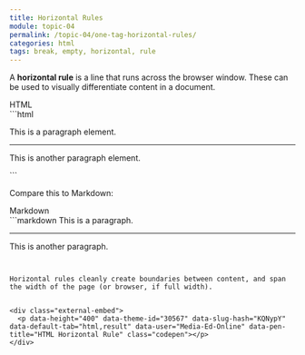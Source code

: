 ```yaml
---
title: Horizontal Rules
module: topic-04
permalink: /topic-04/one-tag-horizontal-rules/
categories: html
tags: break, empty, horizontal, rule
---
```


<div class="divider-heading"></div>

A **horizontal rule** is a line that runs across the browser window. These can be used to visually differentiate content in a document.

<div id="code-heading">HTML</div>
```html
<p>This is a paragraph element.</p>

<hr />

<p>This is another paragraph element.</p>
```


Compare this to Markdown:


<div id="code-heading" style="margin-top: 0 !important;">Markdown</div>
```markdown
This is a paragraph.

---

This is another paragraph.
```


Horizontal rules cleanly create boundaries between content, and span the width of the page (or browser, if full width).


<div class="external-embed">
  <p data-height="400" data-theme-id="30567" data-slug-hash="KQNypY" data-default-tab="html,result" data-user="Media-Ed-Online" data-pen-title="HTML Horizontal Rule" class="codepen"></p>
</div>
